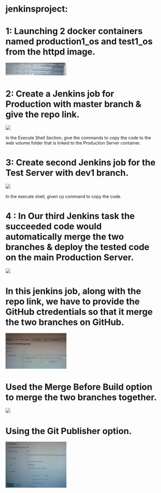 # jenkinsproject:

# 1: Launching 2 docker containers named production1_os and test1_os from the httpd image. 
   <img src ="IMG_20200507_110612.jpg" width=200>


# 2: Create a Jenkins job for Production with master branch  & give the repo link. 
<img src ="IMG_20200507_111755.jpg" width=150>

In the Execute Shell Section, give the commands to copy the  code to the web volume folder that is linked to the Production Server container.

# 3: Create second Jenkins job for the Test Server with dev1 branch. 
<img src = "IMG_20200507_111811.jpg" width=150>

In the execute shell, given cp command to copy the code. 

# 4 : In Our third Jenkins task the succeeded code would automatically merge the two branches & deploy the tested code on the main Production Server. 
<img src ="IMG_20200507_111730.jpg" width=150>

# In this jenkins job, along with the repo link, we have to provide the GitHub ctredentials so that it  merge the two branches on GitHub.


<img src ="IMG_20200507_141433.jpg" width=200 >

 
# Used the Merge Before Build option to merge the two branches together.


<img src="IMG20200507110419.jpg" width=200>


# Using the Git Publisher option.

<img src="IMG_20200507_135733.jpg" width=200>
